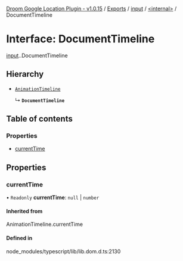 [Droom Google Location Plugin - v1.0.15](../README.md) / [Exports](../modules.md) / [input](../modules/input.md) / [<internal\>](../modules/input._internal_.md) / DocumentTimeline

# Interface: DocumentTimeline

[input](../modules/input.md).[<internal>](../modules/input._internal_.md).DocumentTimeline

## Hierarchy

- [`AnimationTimeline`](../modules/input._internal_.md#animationtimeline)

  ↳ **`DocumentTimeline`**

## Table of contents

### Properties

- [currentTime](input._internal_.DocumentTimeline.md#currenttime)

## Properties

### currentTime

• `Readonly` **currentTime**: ``null`` \| `number`

#### Inherited from

AnimationTimeline.currentTime

#### Defined in

node_modules/typescript/lib/lib.dom.d.ts:2130

